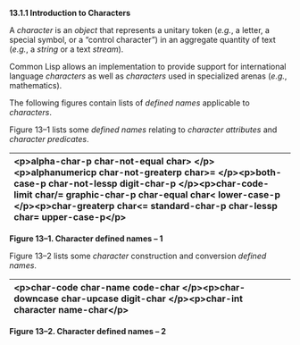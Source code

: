 **13.1.1 Introduction to Characters** 

A *character* is an *object* that represents a unitary token (*e.g.*, a letter, a special symbol, or a “control character”) in an aggregate quantity of text (*e.g.*, a *string* or a text *stream*). 

Common Lisp allows an implementation to provide support for international language *characters* as well as *characters* used in specialized arenas (*e.g.*, mathematics). 

The following figures contain lists of *defined names* applicable to *characters*. 

Figure 13–1 lists some *defined names* relating to *character attributes* and *character predicates*. 

|\<p\>**alpha-char-p char-not-equal char**\> \</p\>\<p\>**alphanumericp char-not-greaterp char**\>**=** \</p\>\<p\>**both-case-p char-not-lessp digit-char-p** \</p\>\<p\>**char-code-limit char/= graphic-char-p char-equal char**\< **lower-case-p** \</p\>\<p\>**char-greaterp char**\<**= standard-char-p char-lessp char= upper-case-p**\</p\>|
| :- |


**Figure 13–1. Character defined names – 1** 

Figure 13–2 lists some *character* construction and conversion *defined names*. 

|\<p\>**char-code char-name code-char** \</p\>\<p\>**char-downcase char-upcase digit-char** \</p\>\<p\>**char-int character name-char**\</p\>|
| :- |


**Figure 13–2. Character defined names – 2** 

